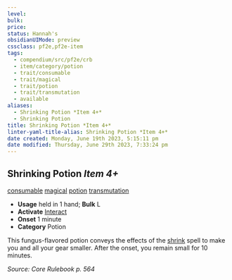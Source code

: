 ```yaml
---
level:
bulk:
price:
status: Hannah's
obsidianUIMode: preview
cssclass: pf2e,pf2e-item
tags:
  - compendium/src/pf2e/crb
  - item/category/potion
  - trait/consumable
  - trait/magical
  - trait/potion
  - trait/transmutation
  - available
aliases:
  - Shrinking Potion *Item 4+*
  - Shrinking Potion
title: Shrinking Potion *Item 4+*
linter-yaml-title-alias: Shrinking Potion *Item 4+*
date created: Monday, June 19th 2023, 5:15:11 pm
date modified: Thursday, June 29th 2023, 7:33:24 pm
---
```


## Shrinking Potion *Item 4+*

[consumable](rules/traits/consumable.md) [magical](rules/traits/magical.md) [potion](rules/traits/potion.md) [transmutation](rules/traits/transmutation.md)

- **Usage** held in 1 hand; **Bulk** L
- **Activate** [Interact](rules/actions/interact.md)
- **Onset** 1 minute
- **Category** Potion

This fungus-flavored potion conveys the effects of the [shrink](compendium/spells/shrink.md) spell to make you and all your gear smaller. After the onset, you remain small for 10 minutes.

*Source: Core Rulebook p. 564*
